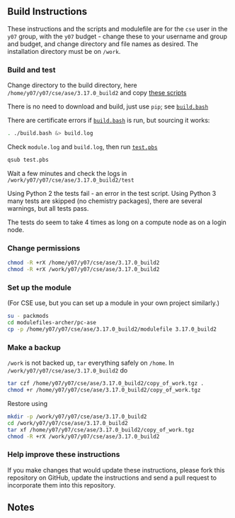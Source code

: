 Build Instructions
------------------

These instructions and the scripts and modulefile are for the `cse`
user in the `y07` group, with the `y07` budget - change these to your
username and group and budget, and change directory and file names as
desired.  The installation directory must be on `/work`.

### Build and test

Change directory to the build directory, here
`/home/y07/y07/cse/ase/3.17.0_build2` and copy [these scripts]()

There is no need to download and build, just use `pip`; see
[`build.bash`](build.bash)

There are certificate errors if [`build.bash`](build.bash) is run, but sourcing it
works:

```bash
. ./build.bash &> build.log
```

Check `module.log` and `build.log`, then run [`test.pbs`](test.pbs)

```bash
qsub test.pbs
```

Wait a few minutes and check the logs in
`/work/y07/y07/cse/ase/3.17.0_build2/test`

Using Python 2 the tests fail - an error in the test script.  Using
Python 3 many tests are skipped (no chemistry packages), there are
several warnings, but all tests pass.

The tests do seem to take 4 times as long on a compute node as on a
login node.


### Change permissions

```bash
chmod -R +rX /home/y07/y07/cse/ase/3.17.0_build2
chmod -R +rX /work/y07/y07/cse/ase/3.17.0_build2
```

### Set up the module

(For CSE use, but you can set up a module in your own project
similarly.)

```bash
su - packmods
cd modulefiles-archer/pc-ase
cp -p /home/y07/y07/cse/ase/3.17.0_build2/modulefile 3.17.0_build2
```

### Make a backup

`/work` is not backed up, `tar` everything safely on `/home`.  In
`/work/y07/y07/cse/ase/3.17.0_build2` do

```bash
tar czf /home/y07/y07/cse/ase/3.17.0_build2/copy_of_work.tgz .
chmod +r /home/y07/y07/cse/ase/3.17.0_build2/copy_of_work.tgz
```

Restore using

```bash
mkdir -p /work/y07/y07/cse/ase/3.17.0_build2
cd /work/y07/y07/cse/ase/3.17.0_build2
tar xf /home/y07/y07/cse/ase/3.17.0_build2/copy_of_work.tgz
chmod -R +rX /work/y07/y07/cse/ase/3.17.0_build2
```

### Help improve these instructions

If you make changes that would update these instructions, please fork
this repository on GitHub, update the instructions and send a pull
request to incorporate them into this repository.

Notes
-----
